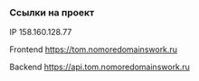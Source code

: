 ### Ссылки на проект
IP 158.160.128.77

Frontend https://tom.nomoredomainswork.ru

Backend https://api.tom.nomoredomainswork.ru
